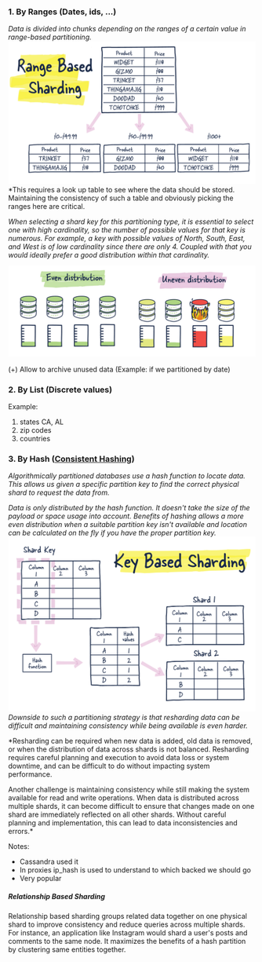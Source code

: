 ### 1. By Ranges (Dates, ids, ...)

*Data is divided into chunks depending on the ranges of a certain value in range-based partitioning.*
![Pasted image 20230605125424](../../../../../_Attachments/Pasted%20image%2020230605125424.png)
*This requires a look up table to see where the data should be stored. Maintaining the consistency of such a table and obviously picking the ranges here are critical.

*When selecting a shard key for this partitioning type, it is essential to select one with high cardinality, so the number of possible values for that key is numerous. For example, a key with possible values of North, South, East, and West is of low cardinality since there are only 4. Coupled with that you would ideally prefer a good distribution within that cardinality.*

![Pasted image 20230605125531](../../../../../_Attachments/Pasted%20image%2020230605125531.png)

(+) Allow to archive unused data (Example: if we partitioned by date)

### 2. By List (Discrete values)

Example: 
1. states CA, AL
2. zip codes
3. countries

### 3. By Hash ([Consistent Hashing](../../../../2.%20Architecture/1.%20The%20Introduction%20of%20System%20Design/1.%20Concepts/Consistent%20Hashing.md))

*Algorithmically partitioned databases use a hash function to locate data. This allows us given a specific partition key to find the correct physical shard to request the data from.*

*Data is only distributed by the hash function. It doesn't take the size of the payload or space usage into account. Benefits of hashing allows a more even distribution when a suitable partition key isn't available and location can be calculated on the fly if you have the proper partition key.*
![Pasted image 20230605125044](../../../../../_Attachments/Pasted%20image%2020230605125044.png)
*Downside to such a partitioning strategy is that resharding data can be difficult and maintaining consistency while being available is even harder.*

*Resharding can be required when new data is added, old data is removed, or when the distribution of data across shards is not balanced. Resharding requires careful planning and execution to avoid data loss or system downtime, and can be difficult to do without impacting system performance. 

Another challenge is maintaining consistency while still making the system available for read and write operations. When data is distributed across multiple shards, it can become difficult to ensure that changes made on one shard are immediately reflected on all other shards. Without careful planning and implementation, this can lead to data inconsistencies and errors.*

Notes:
* Cassandra used it
* In proxies ip_hash is used to understand to which backed we should go
* Very popular

##### Relationship Based Sharding

Relationship based sharding groups related data together on one physical shard to improve consistency and reduce queries across multiple shards. For instance, an application like Instagram would shard a user's posts and comments to the same node. It maximizes the benefits of a hash partition by clustering same entities together.